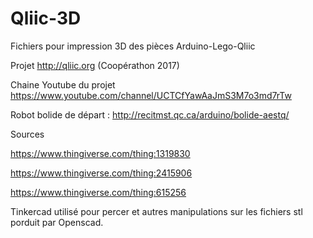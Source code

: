 # Qliic-3D
Fichiers pour impression 3D des pièces Arduino-Lego-Qliic

Projet http://qliic.org (Coopérathon 2017)

Chaine Youtube du projet https://www.youtube.com/channel/UCTCfYawAaJmS3M7o3md7rTw

Robot bolide de départ : http://recitmst.qc.ca/arduino/bolide-aestq/



Sources

https://www.thingiverse.com/thing:1319830

https://www.thingiverse.com/thing:2415906

https://www.thingiverse.com/thing:615256

Tinkercad utilisé pour percer et autres manipulations sur les fichiers stl porduit par Openscad.
